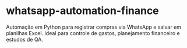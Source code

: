 # whatsapp-automation-finance
Automação em Python para registrar compras via WhatsApp e salvar em planilhas Excel. Ideal para controle de gastos, planejamento financeiro e estudos de QA.
